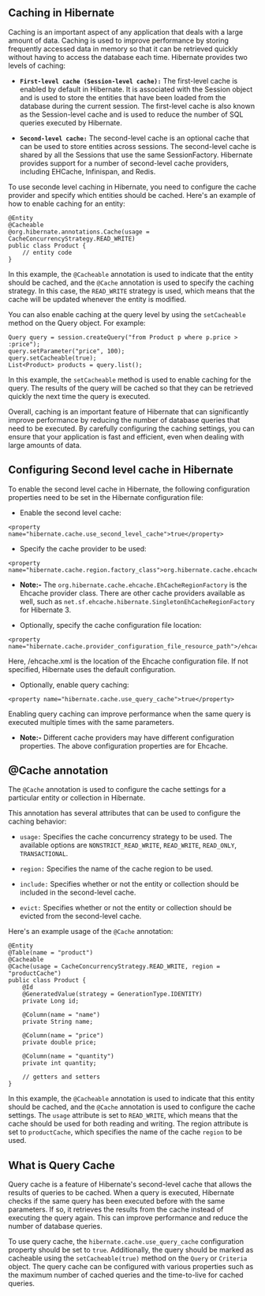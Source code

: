 ## Caching in Hibernate

Caching is an important aspect of any application that deals with a large amount of data. Caching is used to improve performance by storing frequently accessed data in memory so that it can be retrieved quickly without having to access the database each time. Hibernate provides two levels of caching:

- **`First-level cache (Session-level cache):`** The first-level cache is enabled by default in Hibernate. It is associated with the Session object and is used to store the entities that have been loaded from the database during the current session. The first-level cache is also known as the Session-level cache and is used to reduce the number of SQL queries executed by Hibernate.

- **`Second-level cache:`** The second-level cache is an optional cache that can be used to store entities across sessions. The second-level cache is shared by all the Sessions that use the same SessionFactory. Hibernate provides support for a number of second-level cache providers, including EHCache, Infinispan, and Redis.

To use seconde level caching in Hibernate, you need to configure the cache provider and specify which entities should be cached. Here's an example of how to enable caching for an entity:

```
@Entity
@Cacheable
@org.hibernate.annotations.Cache(usage = CacheConcurrencyStrategy.READ_WRITE)
public class Product {
    // entity code
}
```

In this example, the `@Cacheable` annotation is used to indicate that the entity should be cached, and the `@Cache` annotation is used to specify the caching strategy. In this case, the `READ_WRITE` strategy is used, which means that the cache will be updated whenever the entity is modified.

You can also enable caching at the query level by using the `setCacheable` method on the Query object. For example:

```
Query query = session.createQuery("from Product p where p.price > :price");
query.setParameter("price", 100);
query.setCacheable(true);
List<Product> products = query.list();
```

In this example, the `setCacheable` method is used to enable caching for the query. The results of the query will be cached so that they can be retrieved quickly the next time the query is executed.

Overall, caching is an important feature of Hibernate that can significantly improve performance by reducing the number of database queries that need to be executed. By carefully configuring the caching settings, you can ensure that your application is fast and efficient, even when dealing with large amounts of data.

## Configuring Second level cache in Hibernate

To enable the second level cache in Hibernate, the following configuration properties need to be set in the Hibernate configuration file:

- Enable the second level cache:

```
<property name="hibernate.cache.use_second_level_cache">true</property>
```

- Specify the cache provider to be used:

```
<property name="hibernate.cache.region.factory_class">org.hibernate.cache.ehcache.EhCacheRegionFactory</property>
```

- **Note:-** The `org.hibernate.cache.ehcache.EhCacheRegionFactory` is the Ehcache provider class. There are other cache providers available as well, such as `net.sf.ehcache.hibernate.SingletonEhCacheRegionFactory` for Hibernate 3.

- Optionally, specify the cache configuration file location:

```
<property name="hibernate.cache.provider_configuration_file_resource_path">/ehcache.xml</property>
```

Here, /ehcache.xml is the location of the Ehcache configuration file. If not specified, Hibernate uses the default configuration.

- Optionally, enable query caching:

```
<property name="hibernate.cache.use_query_cache">true</property>
```

Enabling query caching can improve performance when the same query is executed multiple times with the same parameters.

- **Note:-** Different cache providers may have different configuration properties. The above configuration properties are for Ehcache.

## @Cache annotation

The `@Cache` annotation is used to configure the cache settings for a particular entity or collection in Hibernate.

This annotation has several attributes that can be used to configure the caching behavior:

- `usage:` Specifies the cache concurrency strategy to be used. The available options are `NONSTRICT_READ_WRITE`, `READ_WRITE`, `READ_ONLY`, `TRANSACTIONAL`.

- `region:` Specifies the name of the cache region to be used.

- `include:` Specifies whether or not the entity or collection should be included in the second-level cache.

- `evict:` Specifies whether or not the entity or collection should be evicted from the second-level cache.

Here's an example usage of the `@Cache` annotation:

```
@Entity
@Table(name = "product")
@Cacheable
@Cache(usage = CacheConcurrencyStrategy.READ_WRITE, region = "productCache")
public class Product {
    @Id
    @GeneratedValue(strategy = GenerationType.IDENTITY)
    private Long id;

    @Column(name = "name")
    private String name;

    @Column(name = "price")
    private double price;

    @Column(name = "quantity")
    private int quantity;

    // getters and setters
}
```

In this example, the `@Cacheable` annotation is used to indicate that this entity should be cached, and the `@Cache` annotation is used to configure the cache settings. The `usage` attribute is set to `READ_WRITE`, which means that the cache should be used for both reading and writing. The region attribute is set to `productCache`, which specifies the name of the cache `region` to be used.

## What is Query Cache

Query cache is a feature of Hibernate's second-level cache that allows the results of queries to be cached. When a query is executed, Hibernate checks if the same query has been executed before with the same parameters. If so, it retrieves the results from the cache instead of executing the query again. This can improve performance and reduce the number of database queries.

To use query cache, the `hibernate.cache.use_query_cache` configuration property should be set to `true`. Additionally, the query should be marked as cacheable using the `setCacheable(true)` method on the `Query` or `Criteria` object. The query cache can be configured with various properties such as the maximum number of cached queries and the time-to-live for cached queries.